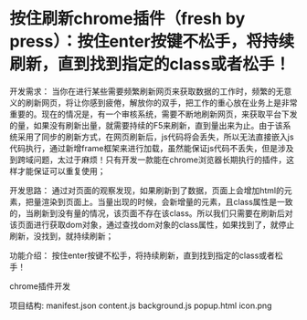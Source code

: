 # 按住刷新chrome插件（fresh by press）：按住enter按键不松手，将持续刷新，直到找到指定的class或者松手！
开发需求：
当你在进行某些需要频繁刷新网页来获取数据的工作时，频繁的无意义的刷新网页，将让你感到疲倦，解放你的双手，把工作的重心放在业务上是非常重要的。现在的情况是，有一个审核系统，需要不断地刷新网页，来获取平台下发的量，如果没有刷新出量，就需要持续的F5来刷新，直到量出来为止。由于该系统采用了同步的刷新方式，在网页刷新后，js代码将会丢失，所以无法直接嵌入js代码执行，通过新增frame框架来进行加载，虽然能保证js代码不丢失，但是涉及到跨域问题，太过于麻烦！只有开发一款能在chrome浏览器长期执行的插件，这样才能保证可以重复使用；

开发思路：
通过对页面的观察发现，如果刷新到了数据，页面上会增加html的元素，把量渲染到页面上。当量出现的时候，会新增量的元素，且class属性是一致的，当刷新到没有量的情况，该页面不存在该class。所以我们只需要在刷新后对该页面进行获取dom对象，通过查找dom对象的class属性，如果找到了，就停止刷新，没找到，就持续刷新；

功能介绍：
按住enter按键不松手，将持续刷新，直到找到指定的class或者松手！

chrome插件开发

项目结构:
manifest.json
content.js
background.js
popup.html
icon.png
    

